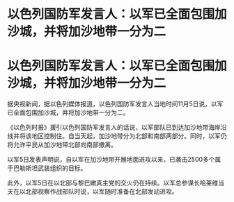 # 以色列国防军发言人：以军已全面包围加沙城，并将加沙地带一分为二

# 以色列国防军发言人：以军已全面包围加沙城，并将加沙地带一分为二

据央视新闻，据以色列媒体报道，以色列国防军发言人当地时间11月5日说，以军已全面包围加沙城，并将加沙地带一分为二。

《以色列时报》援引以色列国防军发言人的话说，以军部队已到达加沙地带海岸沿线并将该地区控制住。自当天起，加沙地带分为北部和南部两部分。同时，以军仍将允许平民从加沙地带北部向南部撤离。

以军5日发表声明说，自以军在加沙地带开展地面进攻以来，已袭击2500多个属于巴勒斯坦武装组织的目标。

此外，以军5日在以北部与黎巴嫩真主党的交火仍在持续。以军总参谋长哈莱维当天在以北部视察作战部队时说，以军随时准备在北部发动进攻。

